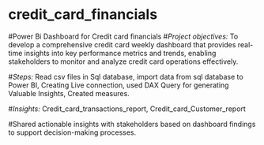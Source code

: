 # credit_card_financials
#Power Bi Dashboard for Credit card financials 
#*Project objectives:* To develop a comprehensive credit card weekly dashboard that provides real-time insights into key 
performance metrics and trends, enabling stakeholders to monitor and analyze credit card operations effectively.

#*Steps:* Read csv files in Sql database, import data from sql database to Power BI, Creating Live connection, used DAX Query for generating Valuable Insights, Created measures.

#*Insights:* Credit_card_transactions_report, Credit_card_Customer_report

#Shared actionable insights with stakeholders based on dashboard findings to support decision-making processes.
